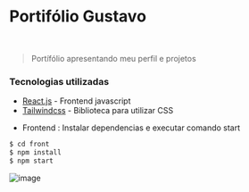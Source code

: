 # Portifólio Gustavo


&nbsp;
> Portífólio apresentando meu perfil e projetos


### Tecnologias utilizadas


* [React.js](https://pt-br.reactjs.org/) - Frontend javascript
* [Tailwindcss](https://tailwindcss.com/) - Biblioteca para utilizar CSS


 - Frontend : Instalar dependencias e executar comando start
```sh
$ cd front
$ npm install 
$ npm start
```

![image](https://user-images.githubusercontent.com/22485428/166707666-74d0bac6-e0b9-4f71-a5b1-f97445b9aa46.png)

